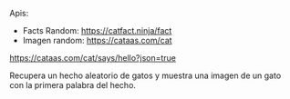 Apis:

- Facts Random: https://catfact.ninja/fact
- Imagen random: https://cataas.com/cat

https://cataas.com/cat/says/hello?json=true

Recupera un hecho aleatorio de gatos y muestra una imagen de un gato con la primera palabra del hecho.
